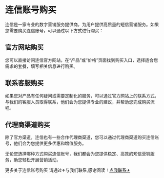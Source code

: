 # 连信账号购买

连信是一家专业的数字营销服务提供商，为用户提供高质量的短信营销服务。如果您需要购买连信账号，可以通过以下方式进行购买：

## 官方网站购买

您可以直接访问连信官方网站，在“产品”或“价格”页面找到购买入口，选择适合您需求的套餐，填写相关信息进行购买。

## 联系客服购买

如果您对产品有任何疑问或需要定制化的服务，可以通过官方网站上的联系方式，与我们的客服人员取得联系，他们会为您提供专业的建议，并帮助您完成购买流程。

## 代理商渠道购买

除了官方渠道，连信也有一些合作代理商渠道，您可以通过代理商渠道购买连信账号，他们会为您提供更多优惠和增值服务。

无论您选择哪种方式购买连信账号，我们都会为您提供稳定、高效的短信营销服务，助您轻松开展营销活动。

更多关于连信账号购买 请通过✈与我们联系,感谢阅读！[点我联系✈](https://www.G208.com)